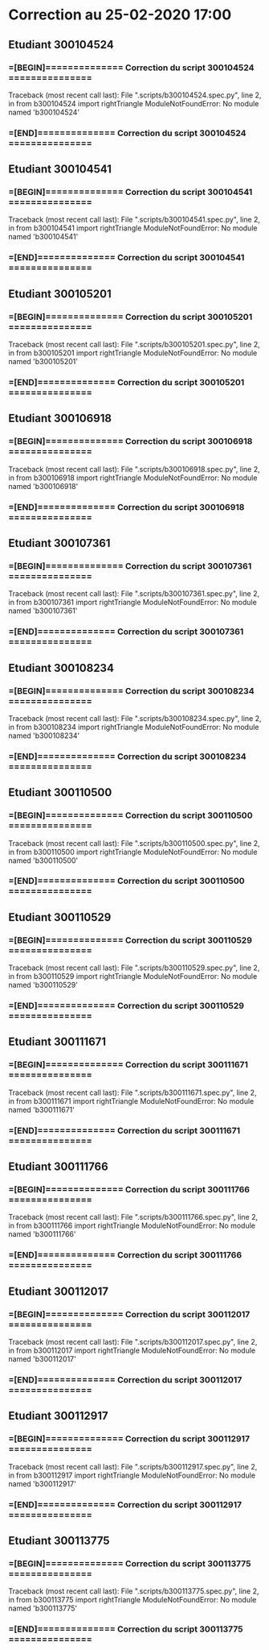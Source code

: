 # Correction au 25-02-2020 17:00

## Etudiant 300104524 
###  =[BEGIN]============== Correction du script 300104524 =============== 
Traceback (most recent call last):
  File ".scripts/b300104524.spec.py", line 2, in <module>
    from b300104524 import rightTriangle
ModuleNotFoundError: No module named 'b300104524'
###  =[END]============== Correction du script 300104524 =============== 

## Etudiant 300104541 
###  =[BEGIN]============== Correction du script 300104541 =============== 
Traceback (most recent call last):
  File ".scripts/b300104541.spec.py", line 2, in <module>
    from b300104541 import rightTriangle
ModuleNotFoundError: No module named 'b300104541'
###  =[END]============== Correction du script 300104541 =============== 

## Etudiant 300105201 
###  =[BEGIN]============== Correction du script 300105201 =============== 
Traceback (most recent call last):
  File ".scripts/b300105201.spec.py", line 2, in <module>
    from b300105201 import rightTriangle
ModuleNotFoundError: No module named 'b300105201'
###  =[END]============== Correction du script 300105201 =============== 

## Etudiant 300106918 
###  =[BEGIN]============== Correction du script 300106918 =============== 
Traceback (most recent call last):
  File ".scripts/b300106918.spec.py", line 2, in <module>
    from b300106918 import rightTriangle
ModuleNotFoundError: No module named 'b300106918'
###  =[END]============== Correction du script 300106918 =============== 

## Etudiant 300107361 
###  =[BEGIN]============== Correction du script 300107361 =============== 
Traceback (most recent call last):
  File ".scripts/b300107361.spec.py", line 2, in <module>
    from b300107361 import rightTriangle
ModuleNotFoundError: No module named 'b300107361'
###  =[END]============== Correction du script 300107361 =============== 

## Etudiant 300108234 
###  =[BEGIN]============== Correction du script 300108234 =============== 
Traceback (most recent call last):
  File ".scripts/b300108234.spec.py", line 2, in <module>
    from b300108234 import rightTriangle
ModuleNotFoundError: No module named 'b300108234'
###  =[END]============== Correction du script 300108234 =============== 

## Etudiant 300110500 
###  =[BEGIN]============== Correction du script 300110500 =============== 
Traceback (most recent call last):
  File ".scripts/b300110500.spec.py", line 2, in <module>
    from b300110500 import rightTriangle
ModuleNotFoundError: No module named 'b300110500'
###  =[END]============== Correction du script 300110500 =============== 

## Etudiant 300110529 
###  =[BEGIN]============== Correction du script 300110529 =============== 
Traceback (most recent call last):
  File ".scripts/b300110529.spec.py", line 2, in <module>
    from b300110529 import rightTriangle
ModuleNotFoundError: No module named 'b300110529'
###  =[END]============== Correction du script 300110529 =============== 

## Etudiant 300111671 
###  =[BEGIN]============== Correction du script 300111671 =============== 
Traceback (most recent call last):
  File ".scripts/b300111671.spec.py", line 2, in <module>
    from b300111671 import rightTriangle
ModuleNotFoundError: No module named 'b300111671'
###  =[END]============== Correction du script 300111671 =============== 

## Etudiant 300111766 
###  =[BEGIN]============== Correction du script 300111766 =============== 
Traceback (most recent call last):
  File ".scripts/b300111766.spec.py", line 2, in <module>
    from b300111766 import rightTriangle
ModuleNotFoundError: No module named 'b300111766'
###  =[END]============== Correction du script 300111766 =============== 

## Etudiant 300112017 
###  =[BEGIN]============== Correction du script 300112017 =============== 
Traceback (most recent call last):
  File ".scripts/b300112017.spec.py", line 2, in <module>
    from b300112017 import rightTriangle
ModuleNotFoundError: No module named 'b300112017'
###  =[END]============== Correction du script 300112017 =============== 

## Etudiant 300112917 
###  =[BEGIN]============== Correction du script 300112917 =============== 
Traceback (most recent call last):
  File ".scripts/b300112917.spec.py", line 2, in <module>
    from b300112917 import rightTriangle
ModuleNotFoundError: No module named 'b300112917'
###  =[END]============== Correction du script 300112917 =============== 

## Etudiant 300113775 
###  =[BEGIN]============== Correction du script 300113775 =============== 
Traceback (most recent call last):
  File ".scripts/b300113775.spec.py", line 2, in <module>
    from b300113775 import rightTriangle
ModuleNotFoundError: No module named 'b300113775'
###  =[END]============== Correction du script 300113775 =============== 

